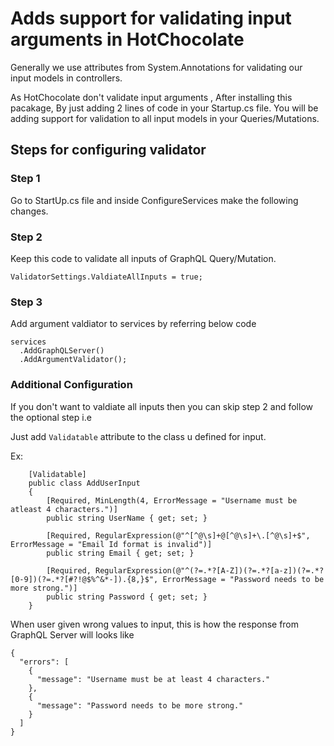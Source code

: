 # Adds support for validating input arguments in HotChocolate

Generally we use attributes from System.Annotations for validating our input models in controllers.

As HotChocolate don't validate input arguments , After installing this pacakage, By just adding 2 lines of code in your Startup.cs file. You will be adding support for validation to all input models in your Queries/Mutations.


## Steps for configuring validator


### Step 1
Go to StartUp.cs file and inside ConfigureServices make the following changes.

### Step 2
Keep this code to validate all inputs of GraphQL Query/Mutation.
```
ValidatorSettings.ValdiateAllInputs = true;
```


### Step 3
Add argument valdiator to services by referring below code
```
services
  .AddGraphQLServer()
  .AddArgumentValidator();
```


### Additional Configuration
If you don't want to valdiate all inputs then you can skip step 2 and follow the optional step i.e

Just add `Validatable` attribute to the class u defined for input.

Ex:
```
    [Validatable]
    public class AddUserInput
    {
        [Required, MinLength(4, ErrorMessage = "Username must be atleast 4 characters.")]
        public string UserName { get; set; }

        [Required, RegularExpression(@"^[^@\s]+@[^@\s]+\.[^@\s]+$", ErrorMessage = "Email Id format is invalid")]
        public string Email { get; set; }

        [Required, RegularExpression(@"^(?=.*?[A-Z])(?=.*?[a-z])(?=.*?[0-9])(?=.*?[#?!@$%^&*-]).{8,}$", ErrorMessage = "Password needs to be more strong.")]
        public string Password { get; set; }
    }
```


When user given wrong values to input, this is how the response from GraphQL Server will looks like
```
{
  "errors": [
    {
      "message": "Username must be at least 4 characters."
    },
    {
      "message": "Password needs to be more strong."
    }
  ]
}
```
